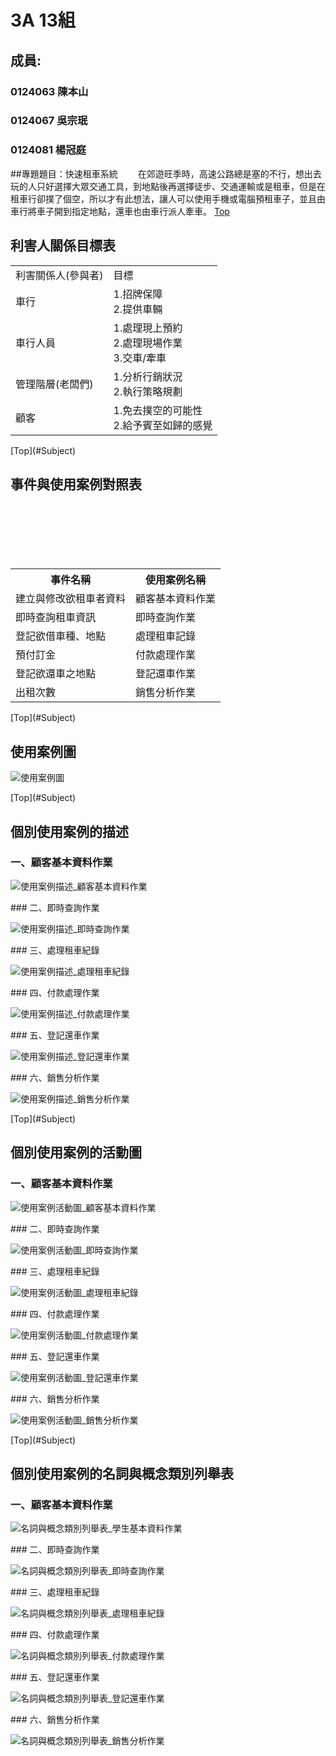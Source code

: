 # 3A 13組
## 成員: 

### 0124063 陳本山
### 0124067 吳宗珉
### 0124081 楊冠庭

##<a name="Subject"/>專題題目：快速租車系統
　　在郊遊旺季時，高速公路總是塞的不行，想出去玩的人只好選擇大眾交通工具，到地點後再選擇徒步、交通運輸或是租車，但是在租車行卻撲了個空，所以才有此想法，讓人可以使用手機或電腦預租車子，並且由車行將車子開到指定地點，還車也由車行派人牽車。
[Top](#Subject)
　　
## 利害人關係目標表

<table border="0">
  <tr>
    <td>利害關係人(參與者)</td>
    <td>目標</td>
  </tr>
  
  <tr>
    <td>車行</td>
    <td>
      1.招牌保障<br>
      2.提供車輛</td>
  </tr>
  
  <tr>
    <td>車行人員</td>
    <td>
      1.處理現上預約<br>
      2.處理現場作業<br>
      3.交車/牽車</td>
  </tr>
  <tr>
    <td>管理階層(老闆們)</td>
    <td>
      1.分析行銷狀況<br>
      2.執行策略規劃</td>
  </tr>
  <tr>
    <td>顧客</td>
    <td>
      1.免去撲空的可能性<br>
      2.給予賓至如歸的感覺</td>
  </tr>
</table>
[Top](#Subject)

## 事件與使用案例對照表

<table border="0">
　<tr>
　  <th>事件名稱</th>
　  <th>使用案例名稱</th>
　</tr>
　
　<tr>
　  <td>建立與修改欲租車者資料</td>
　  <td>顧客基本資料作業</td>
  </tr>
  
　<tr>
　  <td>即時查詢租車資訊</td>
　  <td>即時查詢作業</td>
　</tr>
　
　<tr>
　  <td>登記欲借車種、地點</td>
　  <td>處理租車記錄</td>
　</tr>
　
　<tr>
　  <td>預付訂金</td>
　  <td>付款處理作業</td>
　</tr>
　
　<tr>
　  <td>登記欲還車之地點</td>
　  <td>登記還車作業</te>
　</tr>
　
　<tr>
　  <td>出租次數</td>
　  <td>銷售分析作業</td>
　</tr>
</table>
[Top](#Subject)

## 使用案例圖

<p><img src="http://i.imgur.com/O9rLpQz.png" title="使用案例圖" /></p>
[Top](#Subject)

## 個別使用案例的描述

### 一、顧客基本資料作業
<p><img src="http://i.imgur.com/HLeOFgY.png" title="使用案例描述_顧客基本資料作業" /></p>
### 二、即時查詢作業
<p><img src="http://i.imgur.com/25nK9OA.png" title="使用案例描述_即時查詢作業" /></p>
### 三、處理租車紀錄
<p><img src="http://i.imgur.com/aKsqVZR.png" title="使用案例描述_處理租車紀錄" /></p>
### 四、付款處理作業
<p><img src="http://i.imgur.com/wEYIf5o.png" title="使用案例描述_付款處理作業" /></p>
### 五、登記還車作業
<p><img src="http://i.imgur.com/qAprUmg.png" title="使用案例描述_登記還車作業" /></p>
### 六、銷售分析作業
<p><img src="http://i.imgur.com/2am7pIg.png" title="使用案例描述_銷售分析作業" /></p>
[Top](#Subject)

## 個別使用案例的活動圖

### 一、顧客基本資料作業
<p><img src="http://i.imgur.com/1Pzql9f.png" title="使用案例活動圖_顧客基本資料作業" /></p>
### 二、即時查詢作業
<p><img src="http://i.imgur.com/i6VfuwK.png" title="使用案例活動圖_即時查詢作業" /></p>
### 三、處理租車紀錄
<p><img src="http://i.imgur.com/Y1O5Y4p.png" title="使用案例活動圖_處理租車紀錄" /></p>
### 四、付款處理作業
<p><img src="http://i.imgur.com/Ly0BXMd.png" title="使用案例活動圖_付款處理作業" /></p>
### 五、登記還車作業
<p><img src="http://i.imgur.com/qS8yAZl.png" title="使用案例活動圖_登記還車作業" /></p>
### 六、銷售分析作業
<p><img src="http://i.imgur.com/fauX24A.png" title="使用案例活動圖_銷售分析作業" /></p>
[Top](#Subject)

## 個別使用案例的名詞與概念類別列舉表

### 一、顧客基本資料作業
<p><img src="http://i.imgur.com/CCtBxLX.png" title="名詞與概念類別列舉表_學生基本資料作業" /></p>
### 二、即時查詢作業
<p><img src="http://i.imgur.com/FvPn74B.png" title="名詞與概念類別列舉表_即時查詢作業" /></p>
### 三、處理租車紀錄
<p><img src="http://i.imgur.com/QKhk8zK.png" title="名詞與概念類別列舉表_處理租車紀錄" /></p>
### 四、付款處理作業
<p><img src="http://i.imgur.com/EJCt3gC.png" title="名詞與概念類別列舉表_付款處理作業" /></p>
### 五、登記還車作業
<p><img src="" title="名詞與概念類別列舉表_登記還車作業" /></p>
### 六、銷售分析作業
<p><img src="" title="名詞與概念類別列舉表_銷售分析作業" /></p>
